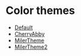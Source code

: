 # Color themes

- [Default](https://paletton.com/#uid=63p0u0kChP5leQxrtPFO3zIMVpz)
- [CherryAbby](https://paletton.com/#uid=6570u0ki2CA7TUodoM7m1v9q+sm)
- [MilerTheme](https://paletton.com/#uid=62L0u0knay+diO9iLFEskv6uQoC)
- [MilerTheme2](https://paletton.com/#uid=62Q0u0khguE7sP5czDFlmqlpfm1)